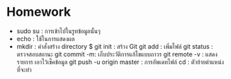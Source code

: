 # Homework
 * sudo su : การเข้าไปในรูทข้อมูลนั้นๆ 
 * echo : ใช้ในการแสดงผล
 * mkdir : คำสั่งสร้าง directory 
 $ git  init : สร้าง Git 
 git add : เพิ่มไฟล์
 git status : ตรวจสอบสถานะ
 git commit -m: เก็บประวัติการแก้ไขแบบถาวร
 git remote -v : แสดงรายการ เอาไว้เช็คข้อมูล
 git push -u origin master : การอัพเดทไฟล์
 cd : ตัวย้ายตำแหน่งที่จะทำ

